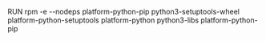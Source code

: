 RUN rpm -e --nodeps platform-python-pip python3-setuptools-wheel platform-python-setuptools platform-python python3-libs platform-python-pip 
